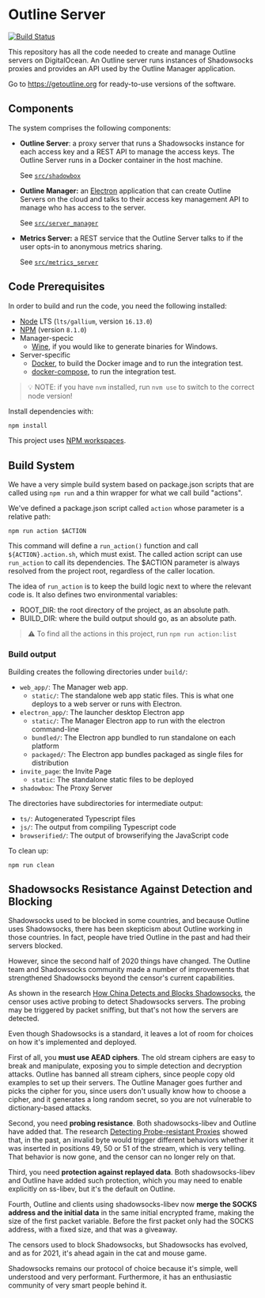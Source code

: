# Outline Server

[![Build Status](https://travis-ci.org/Jigsaw-Code/outline-server.svg?branch=master)](https://travis-ci.org/Jigsaw-Code/outline-server)

This repository has all the code needed to create and manage Outline servers on
DigitalOcean. An Outline server runs instances of Shadowsocks proxies and
provides an API used by the Outline Manager application.

Go to https://getoutline.org for ready-to-use versions of the software.

## Components

The system comprises the following components:

- **Outline Server**: a proxy server that runs a Shadowsocks instance for each
  access key and a REST API to manage the access keys. The Outline Server runs
  in a Docker container in the host machine.

  See [`src/shadowbox`](src/shadowbox)

- **Outline Manager:** an [Electron](https://electronjs.org/) application that
  can create Outline Servers on the cloud and talks to their access key
  management API to manage who has access to the server.

  See [`src/server_manager`](src/server_manager)

- **Metrics Server:** a REST service that the Outline Server talks to
  if the user opts-in to anonymous metrics sharing.

  See [`src/metrics_server`](src/metrics_server)


## Code Prerequisites

In order to build and run the code, you need the following installed:
  - [Node](https://nodejs.org/en/download/) LTS (`lts/gallium`, version `16.13.0`)
  - [NPM](https://docs.npmjs.com/downloading-and-installing-node-js-and-npm) (version `8.1.0`)
  - Manager-specic
    - [Wine](https://www.winehq.org/download), if you would like to generate binaries for Windows.
  - Server-specific
    - [Docker](https://docs.docker.com/engine/install/), to build the Docker image and to run the integration test.
    - [docker-compose](https://docs.docker.com/compose/install/), to run the integration test.


> 💡 NOTE: if you have `nvm` installed, run `nvm use` to switch to the correct node version!

Install dependencies with:
```sh
npm install
```

This project uses [NPM workspaces](https://docs.npmjs.com/cli/v7/using-npm/workspaces/).


## Build System

We have a very simple build system based on package.json scripts that are called using `npm run`
and a thin wrapper for what we call build "actions".

We've defined a package.json script called `action` whose parameter is a relative path:
```shell
npm run action $ACTION
```

This command will define a `run_action()` function and call `${ACTION}.action.sh`, which must exist.
The called action script can use `run_action` to call its dependencies. The $ACTION parameter is
always resolved from the project root, regardless of the caller location.

The idea of `run_action` is to keep the build logic next to where the relevant code is.
It also defines two environmental variables:

- ROOT_DIR: the root directory of the project, as an absolute path.
- BUILD_DIR: where the build output should go, as an absolute path.

> ⚠️ To find all the actions in this project, run `npm run action:list`

### Build output

Building creates the following directories under `build/`:
- `web_app/`: The Manager web app.
  - `static/`: The standalone web app static files. This is what one deploys to a web server or runs with Electron.
- `electron_app/`: The launcher desktop Electron app
  - `static/`: The Manager Electron app to run with the electron command-line
  - `bundled/`: The Electron app bundled to run standalone on each platform
  - `packaged/`: The Electron app bundles packaged as single files for distribution
- `invite_page`: the Invite Page
  - `static`: The standalone static files to be deployed
- `shadowbox`: The Proxy Server

The directories have subdirectories for intermediate output:
- `ts/`: Autogenerated Typescript files
- `js/`: The output from compiling Typescript code
- `browserified/`: The output of browserifying the JavaScript code

To clean up:
```
npm run clean
```

## Shadowsocks Resistance Against Detection and Blocking

Shadowsocks used to be blocked in some countries, and because Outline uses Shadowsocks, there has been skepticism about Outline working in those countries. In fact, people have tried Outline in the past and had their servers blocked.

However, since the second half of 2020 things have changed. The Outline team and Shadowsocks community made a number of improvements that strengthened Shadowsocks beyond the censor's current capabilities.

As shown in the research [How China Detects and Blocks Shadowsocks](https://gfw.report/talks/imc20/en/), the censor uses active probing to detect Shadowsocks servers. The probing may be triggered by packet sniffing, but that's not how the servers are detected.

Even though Shadowsocks is a standard, it leaves a lot of room for choices on how it's implemented and deployed.

First of all, you **must use AEAD ciphers**. The old stream ciphers are easy to break and manipulate, exposing you to simple detection and decryption attacks. Outline has banned all stream ciphers, since people copy old examples to set up their servers. The Outline Manager goes further and picks the cipher for you, since users don't usually know how to choose a cipher, and it generates a long random secret, so you are not vulnerable to dictionary-based attacks.

Second, you need **probing resistance**. Both shadowsocks-libev and Outline have added that. The research [Detecting Probe-resistant Proxies](https://www.ndss-symposium.org/ndss-paper/detecting-probe-resistant-proxies/) showed that, in the past, an invalid byte would trigger different behaviors whether it was inserted in positions 49, 50 or 51 of the stream, which is very telling. That behavior is now gone, and the censor can no longer rely on that.

Third, you need **protection against replayed data**. Both shadowsocks-libev and Outline have added such protection, which you may need to enable explicitly on ss-libev, but it's the default on Outline.

Fourth, Outline and clients using shadowsocks-libev now **merge the SOCKS address and the initial data** in the same initial encrypted frame, making the size of the first packet variable. Before the first packet only had the SOCKS address, with a fixed size, and that was a giveaway.

The censors used to block Shadowsocks, but Shadowsocks has evolved, and as for 2021, it's ahead again in the cat and mouse game.

Shadowsocks remains our protocol of choice because it's simple, well understood and very performant. Furthermore, it has an enthusiastic community of very smart people behind it.
